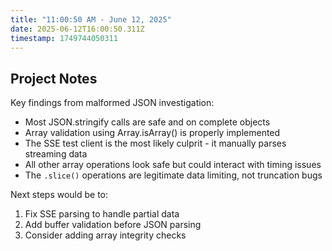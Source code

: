 ```yaml
---
title: "11:00:50 AM - June 12, 2025"
date: 2025-06-12T16:00:50.311Z
timestamp: 1749744050311
---
```


## Project Notes

Key findings from malformed JSON investigation:

- Most JSON.stringify calls are safe and on complete objects
- Array validation using Array.isArray() is properly implemented
- The SSE test client is the most likely culprit - it manually parses streaming data
- All other array operations look safe but could interact with timing issues
- The `.slice()` operations are legitimate data limiting, not truncation bugs

Next steps would be to:
1. Fix SSE parsing to handle partial data
2. Add buffer validation before JSON parsing
3. Consider adding array integrity checks
